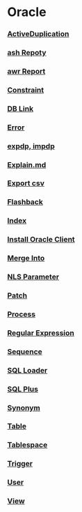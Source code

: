 Oracle
===

### [ActiveDuplication](./ActiveDuplication.md)
### [ash Repoty](./ashReport.md)
### [awr Report](./awrReport.md)
### [Constraint](./Constraint.md)
### [DB Link](./DBLink.md)
### [Error](./Error.md)
### [expdp, impdp](./expdpimpdp.md)
### [Explain.md](./Explain.md)
### [Export csv](./exportcsv.md)
### [Flashback](./Flashback.md)
### [Index](./Index.md)
### [Install Oracle Client](./InstallOracleClient.md)
### [Merge Into](./MergeInto.md)
### [NLS Parameter](./NLSParameter.md)
### [Patch](./Patch.md)
### [Process](./Process.md)
### [Regular Expression](./RegularExpression.md)
### [Sequence](./Sequence.md)
### [SQL Loader](./SQLLoader.md)
### [SQL Plus](./SQLPlus.md)
### [Synonym](./Synonym.md)
### [Table](./Table.md)
### [Tablespace](./Tablespace.md)
### [Trigger](./Trigger.md)
### [User](./User.md)
### [View](./View.md)

